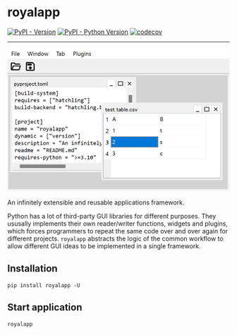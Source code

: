 # royalapp

[![PyPI - Version](https://img.shields.io/pypi/v/royalapp.svg)](https://pypi.org/project/royalapp)
[![PyPI - Python Version](https://img.shields.io/pypi/pyversions/royalapp.svg)](https://pypi.org/project/royalapp)
[![codecov](https://codecov.io/gh/hanjinliu/royalapp/graph/badge.svg?token=7BS2gF92SL)](https://codecov.io/gh/hanjinliu/royalapp)

-----

![](images/window.png)

An infinitely extensible and reusable applications framework.

Python has a lot of third-party GUI libraries for different purposes. They ususally
implements their own reader/writer functions, widgets and plugins, which forces
programmers to repeat the same code over and over again for different projects.
`royalapp` abstracts the logic of the common workflow to allow different GUI ideas
to be implemented in a single framework.

## Installation

```shell
pip install royalapp -U
```

## Start application

```shell
royalapp
```
